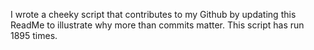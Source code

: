 I wrote a cheeky script that contributes to my Github by updating this ReadMe to illustrate why more than commits matter. This script has run 1895 times.